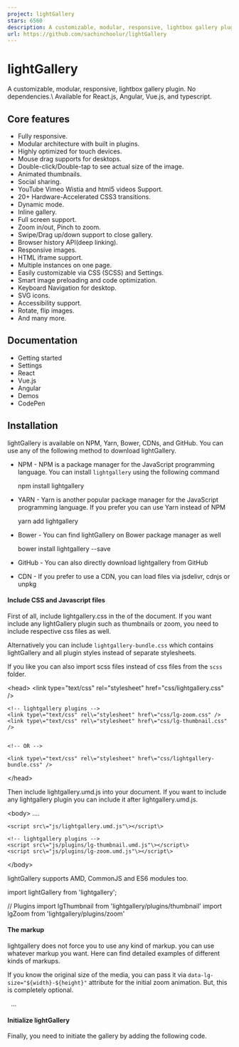 ```yaml
---
project: lightGallery
stars: 6560
description: A customizable, modular, responsive, lightbox gallery plugin. 
url: https://github.com/sachinchoolur/lightGallery
---
```


lightGallery
============

A customizable, modular, responsive, lightbox gallery plugin. No dependencies.\\ Available for React.js, Angular, Vue.js, and typescript.

Core features
-------------

-   Fully responsive.
-   Modular architecture with built in plugins.
-   Highly optimized for touch devices.
-   Mouse drag supports for desktops.
-   Double-click/Double-tap to see actual size of the image.
-   Animated thumbnails.
-   Social sharing.
-   YouTube Vimeo Wistia and html5 videos Support.
-   20+ Hardware-Accelerated CSS3 transitions.
-   Dynamic mode.
-   Inline gallery.
-   Full screen support.
-   Zoom in/out, Pinch to zoom.
-   Swipe/Drag up/down support to close gallery.
-   Browser history API(deep linking).
-   Responsive images.
-   HTML iframe support.
-   Multiple instances on one page.
-   Easily customizable via CSS (SCSS) and Settings.
-   Smart image preloading and code optimization.
-   Keyboard Navigation for desktop.
-   SVG icons.
-   Accessibility support.
-   Rotate, flip images.
-   And many more.

Documentation
-------------

-   Getting started
-   Settings
-   React
-   Vue.js
-   Angular
-   Demos
-   CodePen

Installation
------------

lightGallery is available on NPM, Yarn, Bower, CDNs, and GitHub. You can use any of the following method to download lightGallery.

-   NPM - NPM is a package manager for the JavaScript programming language. You can install `lightgallery` using the following command
    
    npm install lightgallery
    
-   YARN - Yarn is another popular package manager for the JavaScript programming language. If you prefer you can use Yarn instead of NPM
    
    yarn add lightgallery
    
-   Bower - You can find lightGallery on Bower package manager as well
    
    bower install lightgallery --save
    
-   GitHub - You can also directly download lightgallery from GitHub
    
-   CDN - If you prefer to use a CDN, you can load files via jsdelivr, cdnjs or unpkg
    

#### Include CSS and Javascript files

First of all, include lightgallery.css in the <head> of the document. If you want include any lightGallery plugin such as thumbnails or zoom, you need to include respective css files as well.

Alternatively you can include `lightgallery-bundle.css` which contains lightGallery and all plugin styles instead of separate stylesheets.

If you like you can also import scss files instead of css files from the `scss` folder.

<head\>
    <link type\="text/css" rel\="stylesheet" href\="css/lightgallery.css" />

    <!-- lightgallery plugins -->
    <link type\="text/css" rel\="stylesheet" href\="css/lg-zoom.css" />
    <link type\="text/css" rel\="stylesheet" href\="css/lg-thumbnail.css" />


    <!-- OR -->

    <link type\="text/css" rel\="stylesheet" href\="css/lightgallery-bundle.css" />
</head\>

Then include lightgallery.umd.js into your document. If you want to include any lightgallery plugin you can include it after lightgallery.umd.js.

<body\>
    ....

    <script src\="js/lightgallery.umd.js"\></script\>

    <!-- lightgallery plugins -->
    <script src\="js/plugins/lg-thumbnail.umd.js"\></script\>
    <script src\="js/plugins/lg-zoom.umd.js"\></script\>
</body\>

lightGallery supports AMD, CommonJS and ES6 modules too.

import lightGallery from 'lightgallery';

// Plugins
import lgThumbnail from 'lightgallery/plugins/thumbnail'
import lgZoom from 'lightgallery/plugins/zoom'

#### The markup

lightgallery does not force you to use any kind of markup. you can use whatever markup you want. Here can find detailed examples of different kinds of markups.

If you know the original size of the media, you can pass it via `data-lg-size="${width}-${height}"` attribute for the initial zoom animation. But, this is completely optional.

<div id\="lightgallery"\>
    <a href\="img/img1.jpg" data-lg-size\="1600-2400"\>
        <img alt\=".." src\="img/thumb1.jpg" />
    </a\>
    <a href\="img/img2.jpg" data-lg-size\="1024-800"\>
        <img alt\=".." src\="img/thumb2.jpg" />
    </a\>
    ...
</div\>

#### Initialize lightGallery

Finally, you need to initiate the gallery by adding the following code.

<script type\="text/javascript"\>
    lightGallery(document.getElementById('lightgallery'), {
        plugins: \[lgZoom, lgThumbnail\],
        speed: 500,
        licenseKey: 'your\_license\_key'
        ... other settings
    });
</script\>

CodePen Demos

#### License Key

You'll receive a license key via email one you purchase a license More info

#### Plugins

As shown above, you need to pass the plugins via settings if you want to use any lightGallery plugins.

If you are including lightGallery files via script tag, please use the same plugins names as follows.

`lgZoom`, `lgAutoplay`, `lgComment`, `lgFullscreen` , `lgHash`, `lgPager`, `lgRotate`, `lgShare`, `lgThumbnail`, `lgVideo`, `lgMediumZoom`

Browser support
---------------

lightGallery supports all major browsers including IE 10 and above.

License
-------

#### Commercial license

If you want to use lightGallery to develop commercial sites, themes, projects, and applications, the Commercial license is the appropriate license. With this option, your source code is kept proprietary. Read more about the commercial license

#### Open source license

If you are creating an open source application under a license compatible with the GNU GPL license v3, you may use this project under the terms of the GPLv3.

Support
-------

If you have any questions, suggestions, feedback, please reach out to contact@lightgalleryjs.com or DM me on twitter
